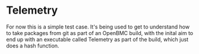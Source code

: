 # Telemetry

For now this is a simple test case. It's being used to get to understand how to take packages from git as part of an OpenBMC build, with the inital aim to end up with an executable called Telemetry as part of the build, which just does a hash function. 
